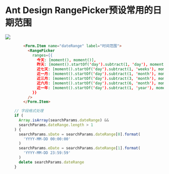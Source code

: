 # Ant Design RangePicker预设常用的日期范围
![](https://img-blog.csdnimg.cn/20210814153958621.png?x-oss-process=image/watermark,type_ZmFuZ3poZW5naGVpdGk,shadow_10,text_aHR0cHM6Ly9ibG9nLmNzZG4ubmV0L3h1dG9uZ2Jhbw==,size_16,color_FFFFFF,t_70)

```html
        <Form.Item name="dateRange" label="时间范围">
          <RangePicker
            ranges={{
              今天: [moment(), moment()],
              昨天: [moment().startOf('day').subtract(1, 'day'), moment().endOf('day').subtract(1, 'day')],
              近七天: [moment().startOf('day').subtract(1, 'weeks'), moment()],
              近一月: [moment().startOf('day').subtract(1, 'month'), moment()],
              近三月: [moment().startOf('day').subtract(3, 'month'), moment()],
              近六月: [moment().startOf('day').subtract(6, 'month'), moment()],
              近一年: [moment().startOf('day').subtract(1, 'year'), moment()],
            }}
          />
        </Form.Item>
```

```javascript
    // 字段格式处理
    if (
      Array.isArray(searchParams.dateRange) &&
      searchParams.dateRange.length > 1
    ) {
      searchParams.sDate = searchParams.dateRange[0].format(
        'YYYY-MM-DD 00:00:00'
      )
      searchParams.eDate = searchParams.dateRange[1].format(
        'YYYY-MM-DD 23:59:59'
      )
      delete searchParams.dateRange
    }
```